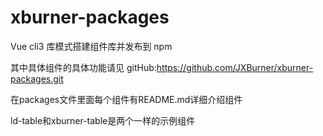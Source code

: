 # xburner-packages
Vue cli3 库模式搭建组件库并发布到 npm

其中具体组件的具体功能请见 gitHub:https://github.com/JXBurner/xburner-packages.git

在packages文件里面每个组件有README.md详细介绍组件

ld-table和xburner-table是两个一样的示例组件